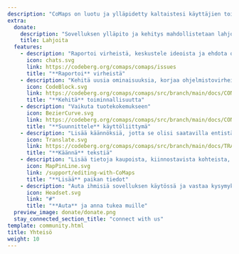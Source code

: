 ```yaml
---
description: "CoMaps on luotu ja ylläpidetty kaltaistesi käyttäjien toimesta"
extra:
  donate:
    description: "Sovelluksen ylläpito ja kehitys mahdollistetaan lahjoituksilla, auta parantamaan sitä"
    title: Lahjoita
  features:
    - description: "Raportoi virheistä, keskustele ideoista ja ehdota ominaisuuksia"
      icon: chats.svg
      link: https://codeberg.org/comaps/comaps/issues
      title: "**Raportoi** virheistä"
    - description: "Kehitä uusia ominaisuuksia, korjaa ohjelmistovirheitä ja katselmoi lähdekoodia"
      icon: CodeBlock.svg
      link: https://codeberg.org/comaps/comaps/src/branch/main/docs/CONTRIBUTING.md
      title: "**Kehitä** toiminnallisuutta"
    - description: "Vaikuta tuotekokemukseen"
      icon: BezierCurve.svg
      link: https://codeberg.org/comaps/comaps/src/branch/main/docs/CONTRIBUTING.md
      title: "**Suunnittele** käyttöliittymä"
    - description: "Lisää käännöksiä, jotta se olisi saatavilla entistä useammalle käyttäjälle ympäri maailman"
      icon: Translate.svg
      link: https://codeberg.org/comaps/comaps/src/branch/main/docs/TRANSLATIONS.md
      title: "**Käännä** tekstiä"
    - description: "Lisää tietoja kaupoista, kiinnostavista kohteista, poluista ja julkisesta liikenteestä OpenStreetMapiin"
      icon: MapPinLine.svg
      link: /support/editing-with-CoMaps
      title: "**Lisää** paikan tiedot"
    - description: "Auta ihmisiä sovelluksen käytössä ja vastaa kysymyksiin"
      icon: Headset.svg
      link: "#"
      title: "**Auta** ja anna tukea muille"
  preview_image: donate/donate.png
  stay_connected_section_title: "connect with us"
template: community.html
title: Yhteisö
weight: 10
---
```


